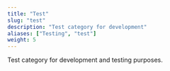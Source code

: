 ```yaml
---
title: "Test"
slug: "test"
description: "Test category for development"
aliases: ["Testing", "test"]
weight: 5
---
```


Test category for development and testing purposes.
